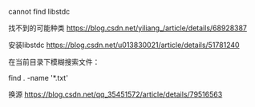 cannot find libstdc

找不到的可能种类
https://blog.csdn.net/yiliang_/article/details/68928387


安装libstdc
https://blog.csdn.net/u013830021/article/details/51781240


在当前目录下模糊搜索文件：

find . -name '*.txt'

换源
https://blog.csdn.net/qq_35451572/article/details/79516563